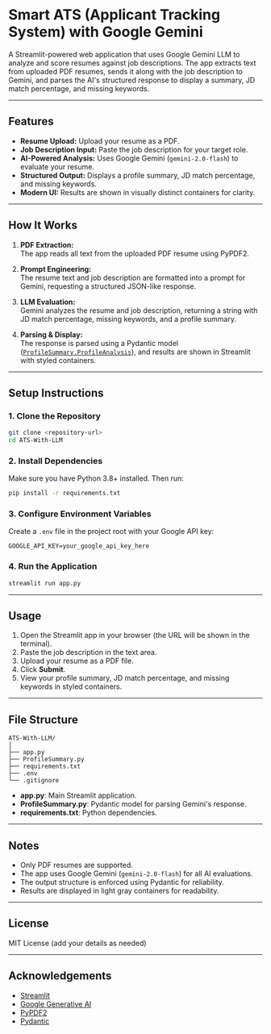 # Smart ATS (Applicant Tracking System) with Google Gemini

A Streamlit-powered web application that uses Google Gemini LLM to analyze and score resumes against job descriptions. The app extracts text from uploaded PDF resumes, sends it along with the job description to Gemini, and parses the AI's structured response to display a summary, JD match percentage, and missing keywords.

---

## Features

- **Resume Upload:** Upload your resume as a PDF.
- **Job Description Input:** Paste the job description for your target role.
- **AI-Powered Analysis:** Uses Google Gemini (`gemini-2.0-flash`) to evaluate your resume.
- **Structured Output:** Displays a profile summary, JD match percentage, and missing keywords.
- **Modern UI:** Results are shown in visually distinct containers for clarity.

---

## How It Works

1. **PDF Extraction:**  
   The app reads all text from the uploaded PDF resume using PyPDF2.

2. **Prompt Engineering:**  
   The resume text and job description are formatted into a prompt for Gemini, requesting a structured JSON-like response.

3. **LLM Evaluation:**  
   Gemini analyzes the resume and job description, returning a string with JD match percentage, missing keywords, and a profile summary.

4. **Parsing & Display:**  
   The response is parsed using a Pydantic model ([`ProfileSummary.ProfileAnalysis`](ProfileSummary.py)), and results are shown in Streamlit with styled containers.

---

## Setup Instructions

### 1. Clone the Repository

```sh
git clone <repository-url>
cd ATS-With-LLM
```

### 2. Install Dependencies

Make sure you have Python 3.8+ installed. Then run:

```sh
pip install -r requirements.txt
```

### 3. Configure Environment Variables

Create a `.env` file in the project root with your Google API key:

```
GOOGLE_API_KEY=your_google_api_key_here
```

### 4. Run the Application

```sh
streamlit run app.py
```

---

## Usage

1. Open the Streamlit app in your browser (the URL will be shown in the terminal).
2. Paste the job description in the text area.
3. Upload your resume as a PDF file.
4. Click **Submit**.
5. View your profile summary, JD match percentage, and missing keywords in styled containers.

---

## File Structure

```
ATS-With-LLM/
│
├── app.py
├── ProfileSummary.py
├── requirements.txt
├── .env
└── .gitignore
```

- **app.py**: Main Streamlit application.
- **ProfileSummary.py**: Pydantic model for parsing Gemini's response.
- **requirements.txt**: Python dependencies.

---

## Notes

- Only PDF resumes are supported.
- The app uses Google Gemini (`gemini-2.0-flash`) for all AI evaluations.
- The output structure is enforced using Pydantic for reliability.
- Results are displayed in light gray containers for readability.

---

## License

MIT License (add your details as needed)

---

## Acknowledgements

- [Streamlit](https://streamlit.io/)
- [Google Generative AI](https://ai.google.dev/)
- [PyPDF2](https://pypdf2.readthedocs.io/)
- [Pydantic](https://docs.pydantic.dev/)